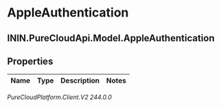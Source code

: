 # AppleAuthentication

## ININ.PureCloudApi.Model.AppleAuthentication

## Properties

|Name | Type | Description | Notes|
|------------ | ------------- | ------------- | -------------|



_PureCloudPlatform.Client.V2 244.0.0_

